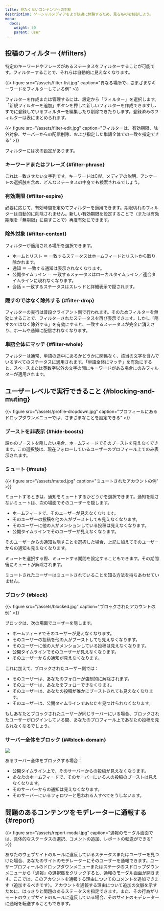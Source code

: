 ```yaml
---
title: 見たくないコンテンツへの対処
description: ソーシャルメディアをより快適に体験するため、見るものを制御しよう。
menu:
  docs:
    weight: 50
    parent: user
---
```


## 投稿のフィルター {#filters}

特定のキーワードやフレーズがあるステータスをフィルターすることが可能です。フィルターすることで、それらは自動的に見えなくなります。

{{< figure src="/assets/filter-list.jpg" caption="異なる場所で、さまざまなキーワードをフィルターしている例" >}}

フィルターを作成または管理するには、設定から「フィルター」を選択します。「新規フィルターを追加」ボタンを押して新しいフィルターを作成できますし、すでに登録しているフィルターを編集したり削除できたりします。登録済みのフィルターは表にまとめられます。

{{< figure src="/assets/filter-edit.jpg" caption="フィルターは、有効期限、除外対象、サーバーからの配信削除、および指定した単語全体での一致を指定できる" >}}

フィルターには次の設定があります。

### キーワードまたはフレーズ {#filter-phrase}

これは一致させたい文字列です。キーワードはCW、メディアの説明、アンケートの選択肢を含め、どんなステータスの中身でも検索されるでしょう。

### 有効期限 {#filter-expire}

必要に応じて、有効時間を定めてフィルターを適用できます。期限切れのフィルターは自動的に削除されません。新しい有効期限を設定することで（または有効期限を「無期限」に戻すことで）再度有効にできます。

### 除外対象 {#filter-context}

フィルターが適用される場所を選択できます。

* ホームとリスト ＝ 一致するステータスはホームフィードとリストから取り除かれます。
* 通知 ＝ 一致する通知は表示されなくなります。
* 公開タイムライン ＝ 一致するステータスはローカルタイムライン／連合タイムラインに現れなくなります。
* 会話 = 一致するステータスはスレッドと詳細表示で隠されます。

### 隠すのではなく除外する {#filter-drop}

フィルターの実行は普段クライアント側で行われます。そのためフィルターを無効にすることで、フィルターされたステータスを再び表示できます。しかし「隠すのではなく除外する」を有効にすると、一致するステータスが完全に消えさり、ホームや通知に配信されなくなります。

### 単語全体にマッチ {#filter-whole}

フィルターは通常、単語の途中にあるかどうかに関係なく、該当の文字を含んでいるすべてのステータスに適用されます。「単語全体にマッチ」を有効にすると、スペースまたは英数字以外の文字の間にキーワードがある場合にのみフィルターが適用されます。

## ユーザーレベルで実行できること {#blocking-and-muting}

{{< figure src="/assets/profile-dropdown.jpg" caption="プロフィールにあるドロップダウンメニューでは、さまざまなことを設定できる" >}}

### ブーストを非表示 {#hide-boosts}

誰かのブーストを隠したい場合、ホームフィードでそのブーストを見えなくできます。この選択肢は、現在フォローしているユーザーのプロフィール上でのみ表示されます。

### ミュート {#mute}

{{< figure src="/assets/muted.jpg" caption="ミュートされたアカウントの例" >}}

ミュートするときは、通知をミュートするかどうかを選択できます。通知を隠さないミュートは、次の場面でそのユーザーを隠します。

* ホームフィードで、そのユーザーが見えなくなります。
* そのユーザーの投稿を他の人がブーストしても見えなくなります。
* そのユーザーに他の人がメンションしている投稿は見えなくなります。
* 公開タイムラインでそのユーザーが見えなくなります。

そのユーザーからの通知も隠すことを選択した場合、上記に加えてそのユーザーからの通知も見えなくなります。

ミュートを選択する際、ミュートする期間を設定することもできます。その期間後にミュートが解除されます。

ミュートされたユーザーはミュートされていることを知る方法を持ちあわせていません。

### ブロック {#block}

{{< figure src="/assets/blocked.jpg" caption="ブロックされたアカウントの例" >}}

ブロックは、次の場面でユーザーを隠します。

* ホームフィードでそのユーザーが見えなくなります。
* そのユーザーの投稿を他の人がブーストしても見えなくなります。
* そのユーザーに他の人がメンションしている投稿は見えなくなります。
* 公開タイムラインでそのユーザーが見えなくなります。
* そのユーザーからの通知が見えなくなります。

これに加えて、ブロックされたユーザー側では：

* そのユーザーは、あなたのフォローが強制的に解除されます。
* そのユーザーは、あなたをフォローできなくります。
* そのユーザーは、あなたの投稿が誰かにブーストされても見えなくなります。
* そのユーザーは、公開タイムラインであなたを見つけられなくなります。

もしあなたとブロックされたユーザーが同じサーバーにいる場合、ブロックされたユーザーがログインしている間、あなたのプロフィール上であなたの投稿を見られなくなるでしょう。

### サーバー全体をブロック {##block-domain}

![](/assets/block-domain.jpg)

あるサーバー全体をブロックする場合：

* 公開タイムライン上で、そのサーバーからの投稿が見えなくなります。
* あなたのホームフィードで、そのサーバーにいる人の投稿のブーストは見えなくなります。
* そのサーバーからの通知は見えなくなります。
* そのサーバーにいるフォロワーと思われる人すべてをうしないます。

## 問題のあるコンテンツをモデレーターに通報する {#report}

{{< figure src="/assets/report-modal.jpg" caption="通報のモーダル画面では、具体的なステータスの選択、コメントの追加、レポートの転送ができる" >}}

あなたのウェブサイトのルールに違反しているステータスまたはユーザーを見つけた場合、あなたのサイトのモデレーターにそのユーザーを通報できます。ユーザープロフィールのドロップダウンメニューまたはステータのスドロップダウンメニューから「通報」の選択肢をクリックすると、通報のモーダル画面が開きます。ここでは、このアカウントを通報する理由についてのコメントを追加できます（追加するべきです）。アカウントを通報する理由について追加の文脈を示すために、はっきりと問題のあるステータスを指定できます。また、その行為がリモートのウェブサイトのルールに違反している場合、そのサイトのモデレーターに通報を転送することもできます。
